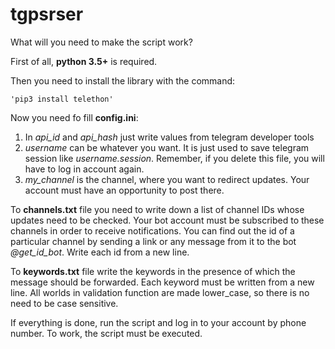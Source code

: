 # tgpsrser
What will you need to make the script work? 

First of all, **python 3.5+** is required.

Then you need to install the library with the command:

    'pip3 install telethon' 
    
Now you need fo fill **config.ini**:
1. In *api_id*  and *api_hash* just write values from telegram developer tools 
2. *username* can be whatever you want. It is just used to save telegram session like *username.session*. Remember, if you delete this file, you will have to log in account again. 
3. *my_channel* is the channel, where you want to redirect updates. Your account must have an opportunity to post there. 

To **channels.txt** file you need to write down a list of channel IDs whose updates need to be checked. Your bot account must be subscribed to these channels in order to receive notifications. You can find out the id of a particular channel by sending a link or any message from it to the bot *@get_id_bot*. Write each id from a new line. 

To **keywords.txt** file write the keywords in the presence of which the message should be forwarded. Each keyword must be written from a new line. All worlds in validation function are made lower_case, so there is no need to be case sensitive.

If everything is done, run the script and log in to your account by phone number. To work, the script must be executed.
